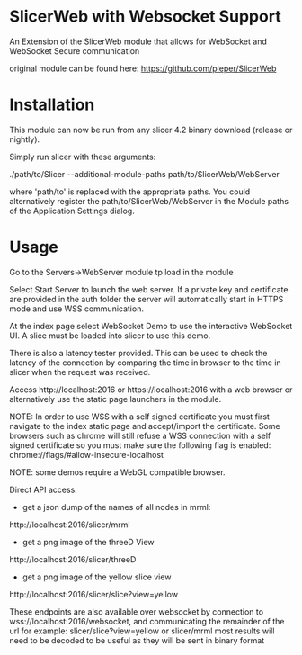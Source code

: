SlicerWeb with Websocket Support
=========
An Extension of the SlicerWeb module that allows for WebSocket and WebSocket Secure communication

original module can be found here:
https://github.com/pieper/SlicerWeb


Installation
============

This module can now be run from any slicer 4.2 binary download (release or nightly).

Simply run slicer with these arguments:

 ./path/to/Slicer --additional-module-paths path/to/SlicerWeb/WebServer

where 'path/to' is replaced with the appropriate paths.  You could alternatively
register the path/to/SlicerWeb/WebServer in the Module paths of the Application Settings dialog.

Usage
=====

Go to the Servers->WebServer module tp load in the module

Select Start Server to launch the web server. If a private key and certificate are provided in the auth folder the server will automatically start in HTTPS mode and use WSS communication.

At the index page select WebSocket Demo to use the interactive WebSocket UI. A slice must be loaded into slicer to use this demo. 

There is also a latency tester provided. This can be used to check the latency of the connection by comparing the time in browser to the time in slicer when the request was received. 

Access http://localhost:2016 or https://localhost:2016 with a web browser or alternatively use the static page launchers in the module.

NOTE: In order to use WSS with a self signed certificate you must first navigate to the index static page and accept/import the certificate. Some browsers such as chrome will still refuse a WSS connection with a self signed certificate so you must make sure the following flag is enabled:
chrome://flags/#allow-insecure-localhost

NOTE: some demos require a WebGL compatible browser.

Direct API access:
 
* get a json dump of the names of all nodes in mrml:

 http://localhost:2016/slicer/mrml

* get a png image of the threeD View

 http://localhost:2016/slicer/threeD

* get a png image of the yellow slice view

 http://localhost:2016/slicer/slice?view=yellow
 
 These endpoints are also available over websocket by connection to wss://localhost:2016/websocket, and communicating the remainder of the url 
 for example: slicer/slice?view=yellow or slicer/mrml 
 most results will need to be decoded to be useful as they will be sent in binary format


